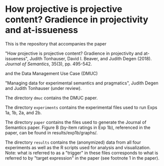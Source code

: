 # How projective is projective content? Gradience in projectivity and at-issueness

This is the repository that accompanies the paper

"How projective is projective content? Gradience in projectivity and at-issueness", Judith Tonhauser, David I. Beaver, and Judith Degen (2018). *Journal of Semantics*, 35(3), pp. 495-542.

and the Data Management Use Case (DMUC)

"Managing data for experimental semantics and pragmatics", Judith Degen and Judith Tonhauser (under review).


The directory `dmuc` contains the DMUC paper. 

The directory `experiments` contains the experimental files used to run Exps 1a, 1b, 2a, and 2b.

The directory `paper` contains the files used to generate the Journal of Semantics paper. Figure B (by-item ratings in Exp 1b), referenced in the paper, can be found in results/exp1b/graphs/.

The directory `results` contains the (anonymized) data from all four experiments as well as the R scripts used for analysis and visualization. Note: what is referred to as a "trigger" in these files corresponds to what is referred to by "target expression" in the paper (see footnote 1 in the paper).


